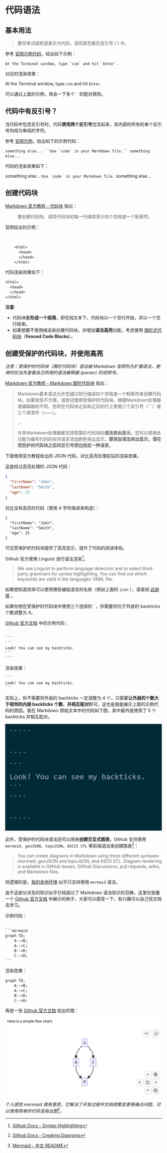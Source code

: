 # 代码语法

## 基本用法

> 要将单词或短语表示为代码，请将其包裹在反引号 (`) 中。

参考 [官网示例代码](https://markdown.com.cn/basic-syntax/code.html#markdown-%E4%BB%A3%E7%A0%81%E8%AF%AD%E6%B3%95)，给出如下示例：

```
At the Terminal window, type `vim` and hit `Enter`.
```

对应的渲染效果：

At the Terminal window, type `vim` and hit `Enter`.

可以通过上面的示例，体会一下多个 `` ` `` 的配对原则。

## 代码中有反引号？

当代码中包含反引号时，代码**使用两个反引号**包含起来，其内部的所有的单个反引号均视为单纯的字符。

参考 [官网示例](https://markdown.com.cn/basic-syntax/code.html#%E8%BD%AC%E4%B9%89%E5%8F%8D%E5%BC%95%E5%8F%B7)，给出如下的示例代码：

```
something else... ``Use `code` in your Markdown file.`` something else...
```

代码的渲染效果如下：

something else... ``Use `code` in your Markdown file.`` something else...

## 创建代码块

[Markdown 官方教程 - 代码块](https://markdown.com.cn/basic-syntax/code.html#%E4%BB%A3%E7%A0%81%E5%9D%97) 指出：

> 要创建代码块，请将代码块的每一行缩进至少四个空格或一个制表符。

官网给出的示例：

```


    <html>
      <head>
      </head>
    </html>

```

代码渲染效果如下：

    <html>
      <head>
      </head>
    </html>

**注意**: 

- 代码块要**形成一个段落**，即在纯文本下，代码块以一个空行开始，并以一个空行结束。
- 如果想要不使用缩进来创建代码块，并增加**语法高亮**功能，考虑使用 [围栏式代码块](#创建受保护的代码块并使用高亮)（**Fenced Code Blocks**）。

## 创建受保护的代码块，并使用高亮

*注意：受保护的代码块（围栏代码块）语法被 Markdown 官网列为扩展语法，使用时应当先查看自己所用的语法解释器 (parser) 的说明书。*

[Markdown 官方教程 - Markdown 围栏代码块](https://markdown.com.cn/extended-syntax/fenced-code-blocks.html#markdown-%E5%9B%B4%E6%A0%8F%E4%BB%A3%E7%A0%81%E5%9D%97) 指出：

> Markdown基本语法允许您通过将行缩进四个空格或一个制表符来创建代码块。如果发现不方便，请尝试使用受保护的代码块。根据Markdown处理器或编辑器的不同，您将在代码块之前和之后的行上使用三个反引号（```）或三个波浪号（~~~）。
> 
> ...
>
> 许多Markdown处理器都支持受围栏代码块的**语法突出显示**。您可以使用此功能为编写代码的任何语言添加颜色突出显示。**要添加语法突出显示，请在受防护的代码块之前的反引号旁边指定一种语言**。

下面借用官方教程给出的 JSON 代码，对比高亮处理前后的渲染效果。

这是经过高亮处理的 JSON 代码：

```json
{
  "firstName": "John",
  "lastName": "Smith",
  "age": 25
}
```

对比没有高亮的代码（使用 4 字符缩进来构造）：

    {
      "firstName": "John",
      "lastName": "Smith",
      "age": 25
    }

可见受保护的代码块提供了高亮显示，提升了代码的阅读体验。

Github 官方使用 Linguist 进行语法渲染[^github_syntax]。

> We use Linguist to perform language detection and to select third-party grammars for syntax highlighting. You can find out which keywords are valid in the languages YAML file.

如果想知道具体可以使用哪些编程语言的名称（例如上面的 `json` ），请查阅 [此链接](https://github.com/github-linguist/linguist/blob/master/lib/linguist/languages.yml) 。

[^github_syntax]: [Github Docs - Syntax Highlighting](https://docs.github.com/en/get-started/writing-on-github/working-with-advanced-formatting/creating-and-highlighting-code-blocks#syntax-highlighting) 

如果你想在受保护的代码块中使用三个连续的 `` ` ``，你需要将位于外层的 backticks 个数调整为 4。

[Github 官方文档](https://docs.github.com/en/get-started/writing-on-github/working-with-advanced-formatting/creating-and-highlighting-code-blocks#fenced-code-blocks) 中的示例代码：

`````

````
```
Look! You can see my backticks.
```
````

`````

渲染效果：

````
```
Look! You can see my backticks.
```
````

实际上，你不需要将外层的 backticks 一定调整为 4 个，只需要**让外层的个数大于相邻的内层 backticks 个数、并相互配对**即可。这也是我能展示上面的示例代码的原因。我在 Markdown 原始文本中的代码如下图，其中最外层使用了 5 个 backticks 并相互配对。

![markdown_multiple_backticks](../images/markdown_multiple_backticks.png)

此外，受保护的代码块语法还可以用来**创建交互式图表**。Github 支持使用 `mermaid`、`geoJSON`、`topoJSON`、`ASCII STL` 等前端语法来创建图表[^github_diagram]：

> You can create diagrams in Markdown using three different syntaxes: mermaid, geoJSON and topoJSON, and ASCII STL. Diagram rendering is available in GitHub Issues, GitHub Discussions, pull requests, wikis, and Markdown files.

[^github_diagram]: [Github Docs - Creating Diagrams](https://docs.github.com/en/get-started/writing-on-github/working-with-advanced-formatting/creating-diagrams)

但遗憾的是，[我的本地环境](./description.md#我的环境配置) 似乎只支持使用 `mermaid` 语法。

由于这部分涉及的知识似乎已经超过了 Markdown 语法知识的范畴，这里仅放置一个 [Github 官方文档](https://docs.github.com/en/get-started/writing-on-github/working-with-advanced-formatting/creating-diagrams#creating-mermaid-diagrams) 中展示的例子，大家可以感受一下，有兴趣可以自己找文档去学习。

示例代码：

````

```mermaid
graph TD;
    A-->B;
    A-->C;
    B-->D;
    C-->D;
```
````

渲染效果：

```mermaid
graph TD;
    A-->B;
    A-->C;
    B-->D;
    C-->D;
```

再放一张 [Github 官方文档](https://docs.github.com/en/get-started/writing-on-github/working-with-advanced-formatting/creating-diagrams#creating-mermaid-diagrams) 给出的图：

![markdown_mermaid_github_example](../images/markdown_mermaid_github_example.webp)

*个人感觉 mermaid 很有意思，它解决了开发过程中文档频繁变更等痛点问题，可以使用简单的代码渲染出图[^mermaid]。*

[^mermaid]: [Mermaid - 中文 README](https://github.com/mermaid-js/mermaid/blob/develop/README.zh-CN.md)

